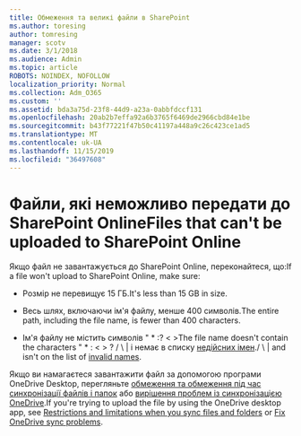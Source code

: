 ```yaml
---
title: Обмеження та великі файли в SharePoint
ms.author: toresing
author: tomresing
manager: scotv
ms.date: 3/1/2018
ms.audience: Admin
ms.topic: article
ROBOTS: NOINDEX, NOFOLLOW
localization_priority: Normal
ms.collection: Adm_O365
ms.custom: ''
ms.assetid: bda3a75d-23f8-44d9-a23a-0abbfdccf131
ms.openlocfilehash: 20ab2b7effa92a6b3765f6469de2966cbd84e1be
ms.sourcegitcommit: b43f77221f47b50c41197a448a9c26c423ce1ad5
ms.translationtype: MT
ms.contentlocale: uk-UA
ms.lasthandoff: 11/15/2019
ms.locfileid: "36497608"
---
```

# <a name="files-that-cant-be-uploaded-to-sharepoint-online"></a><span data-ttu-id="641d7-102">Файли, які неможливо передати до SharePoint Online</span><span class="sxs-lookup"><span data-stu-id="641d7-102">Files that can't be uploaded to SharePoint Online</span></span>

<span data-ttu-id="641d7-103">Якщо файл не завантажується до SharePoint Online, переконайтеся, що:</span><span class="sxs-lookup"><span data-stu-id="641d7-103">If a file won't upload to SharePoint Online, make sure:</span></span>
  
- <span data-ttu-id="641d7-104">Розмір не перевищує 15 ГБ.</span><span class="sxs-lookup"><span data-stu-id="641d7-104">It's less than 15 GB in size.</span></span>
    
- <span data-ttu-id="641d7-105">Весь шлях, включаючи ім'я файлу, менше 400 символів.</span><span class="sxs-lookup"><span data-stu-id="641d7-105">The entire path, including the file name, is fewer than 400 characters.</span></span>
    
- <span data-ttu-id="641d7-106">Ім'я файлу не містить символів " \* :? \< \></span><span class="sxs-lookup"><span data-stu-id="641d7-106">The file name doesn't contain the characters " \* : \< \> ?</span></span> <span data-ttu-id="641d7-107">/ \ | і немає в списку [недійсних імен](https://go.microsoft.com/fwlink/?linkid=866430).</span><span class="sxs-lookup"><span data-stu-id="641d7-107">/ \ | and isn't on the list of [invalid names](https://go.microsoft.com/fwlink/?linkid=866430).</span></span>
    
<span data-ttu-id="641d7-108">Якщо ви намагаєтеся завантажити файл за допомогою програми OneDrive Desktop, перегляньте [обмеження та обмеження під час синхронізації файлів і папок](http://go.microsoft.com/fwlink/p/?LinkID=717734) або [вирішення проблем із синхронізацією OneDrive](https://go.microsoft.com/fwlink/?linkid=866431).</span><span class="sxs-lookup"><span data-stu-id="641d7-108">If you're trying to upload the file by using the OneDrive desktop app, see [Restrictions and limitations when you sync files and folders](http://go.microsoft.com/fwlink/p/?LinkID=717734) or [Fix OneDrive sync problems](https://go.microsoft.com/fwlink/?linkid=866431).</span></span>
  

